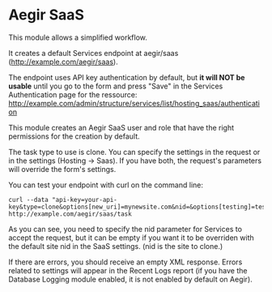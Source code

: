 Aegir SaaS
==========

This module allows a simplified workflow.

It creates a default Services endpoint at aegir/saas (http://example.com/aegir/saas).

The endpoint uses API key authentication by default, but **it will NOT be usable** until you go to the form and press "Save" in the Services Authentication page for the ressource: http://example.com/admin/structure/services/list/hosting_saas/authentication

This module creates an Aegir SaaS user and role that have the right permissions for the creation by default.

The task type to use is clone. You can specify the settings in the request or in the settings (Hosting -> Saas). If you have both, the request's parameters will override the form's settings.

You can test your endpoint with curl on the command line:

    curl --data "api-key=your-api-key&type=clone&options[new_uri]=mynewsite.com&nid=&options[testing]=test" http://example.com/aegir/saas/task

As you can see, you need to specify the nid parameter for Services to accept the request, but it can be empty if you want it to be overriden with the default site nid in the SaaS settings. (nid is the site to clone.)

If there are errors, you should receive an empty XML response. Errors related to settings will appear in the Recent Logs report (if you have the Database Logging module enabled, it is not enabled by default on Aegir).
